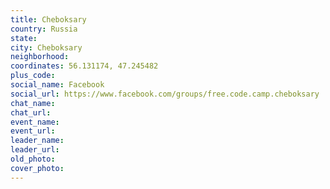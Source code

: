 ```yaml
---
title: Cheboksary
country: Russia
state: 
city: Cheboksary
neighborhood: 
coordinates: 56.131174, 47.245482
plus_code:
social_name: Facebook
social_url: https://www.facebook.com/groups/free.code.camp.cheboksary
chat_name:
chat_url:
event_name:
event_url:
leader_name:
leader_url:
old_photo: 
cover_photo:
---
```

